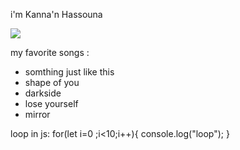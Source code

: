 i'm Kanna'n Hassouna    

<img src="http://qnimate.com/wp-content/uploads/2014/03/images2.jpg">

  my favorite songs :
- somthing just like this   
- shape of you
- darkside
- lose yourself
- mirror

loop in js:
for(let i=0 ;i<10;i++){
    console.log("loop");
}

